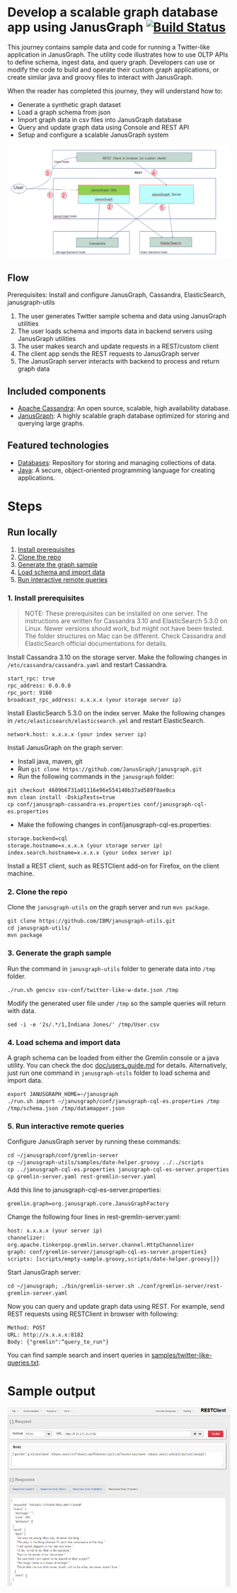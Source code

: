 # Develop a scalable graph database app using JanusGraph [![Build Status](https://travis-ci.org/IBM/janusgraph-utils.svg?branch=master)](https://travis-ci.org/IBM/janusgraph-utils)

This journey contains sample data and code for running a Twitter-like application in JanusGraph. The utility code illustrates how to use OLTP APIs to define schema, ingest data, and query graph. Developers can use or modify the code to build and operate their custom graph applications, or create similar java and groovy files to interact with JanusGraph.

When the reader has completed this journey, they will understand how to:
* Generate a synthetic graph dataset
* Load a graph schema from json
* Import graph data in csv files into JanusGraph database
* Query and update graph data using Console and REST API
* Setup and configure a scalable JanusGraph system

![](doc/source/images/architecture.png)

## Flow
Prerequisites:
Install and configure JanusGraph, Cassandra, ElasticSearch, janusgraph-utils

1. The user generates Twitter sample schema and data using JanusGraph utilities
2. The user loads schema and imports data in backend servers using JanusGraph utilities
3. The user makes search and update requests in a REST/custom client
4. The client app sends the REST requests to JanusGraph server
5. The JanusGraph server interacts with backend to process and return graph data

## Included components

* [Apache Cassandra](http://cassandra.apache.org/): An open source, scalable, high availability database.
* [JanusGraph](http://janusgraph.org/): A highly scalable graph database optimized for storing and querying large graphs.

## Featured technologies
* [Databases](https://en.wikipedia.org/wiki/IBM_Information_Management_System#.22Full_Function.22_databases): Repository for storing and managing collections of data.
* [Java](https://java.com/en/): A secure, object-oriented programming language for creating applications.


# Steps
## Run locally
1. [Install prerequisites](#1-install-prerequisites)
2. [Clone the repo](#2-clone-the-repo)
3. [Generate the graph sample](#3-generate-the-graph-sample)
4. [Load schema and import data](#4-load-schema-and-import-data)
5. [Run interactive remote queries](#5-run-interactive-remote-queries)

### 1. Install prerequisites
> NOTE: These prerequisites can be installed on one server. The instructions are written for Cassandra 3.10 and ElasticSearch 5.3.0 on Linux. Newer versions should work, but might not have been tested. The folder structures on Mac can be different. Check Cassandra and ElasticSearch official documentations for details.

Install Cassandra 3.10 on the storage server. Make the following changes in `/etc/cassandra/cassandra.yaml` and restart Cassandra.

```
start_rpc: true
rpc_address: 0.0.0.0
rpc_port: 9160
broadcast_rpc_address: x.x.x.x (your storage server ip)
```

Install ElasticSearch 5.3.0 on the index server. Make the following changes in `/etc/elasticsearch/elasticsearch.yml` and restart ElasticSearch.

```
network.host: x.x.x.x (your index server ip)
```

Install JanusGraph on the graph server:
* Install java, maven, git
* Run `git clone https://github.com/JanusGraph/janusgraph.git`
* Run the following commands in the `janusgraph` folder:
```
git checkout 4609b6731a01116e96e554140b37ad589f0ae0ca
mvn clean install -DskipTests=true
cp conf/janusgraph-cassandra-es.properties conf/janusgraph-cql-es.properties
```
* Make the following changes in conf/janusgraph-cql-es.properties:
```
storage.backend=cql
storage.hostname=x.x.x.x (your storage server ip)
index.search.hostname=x.x.x.x (your index server ip)
```

Install a REST client, such as RESTClient add-on for Firefox, on the client machine.

### 2. Clone the repo

Clone the `janusgraph-utils` on the graph server and run `mvn package`.

```
git clone https://github.com/IBM/janusgraph-utils.git
cd janusgraph-utils/
mvn package
```

### 3. Generate the graph sample

Run the command in `janusgraph-utils` folder to generate data into `/tmp` folder.
```
./run.sh gencsv csv-conf/twitter-like-w-date.json /tmp
```
Modify the generated user file under `/tmp` so the sample queries will return with data.
```
sed -i -e '2s/.*/1,Indiana Jones/' /tmp/User.csv
```
### 4. Load schema and import data

A graph schema can be loaded from either the Gremlin console or a java utility. You can check the
doc [doc/users_guide.md](doc/users_guide.md) for details. Alternatively, just run one command in `janusgraph-utils` folder to 
load schema and import data.
```
export JANUSGRAPH_HOME=~/janusgraph
./run.sh import ~/janusgraph/conf/janusgraph-cql-es.properties /tmp /tmp/schema.json /tmp/datamapper.json
```

### 5. Run interactive remote queries

Configure JanusGraph server by running these commands:

```
cd ~/janusgraph/conf/gremlin-server
cp ~/janusgraph-utils/samples/date-helper.groovy ../../scripts 
cp ../janusgraph-cql-es.properties janusgraph-cql-es-server.properties
cp gremlin-server.yaml rest-gremlin-server.yaml
```

Add this line to janusgraph-cql-es-server.properties:
```
gremlin.graph=org.janusgraph.core.JanusGraphFactory
```

Change the following four lines in rest-gremlin-server.yaml:
```
host: x.x.x.x (your server ip)
channelizer: org.apache.tinkerpop.gremlin.server.channel.HttpChannelizer
graph: conf/gremlin-server/janusgraph-cql-es-server.properties}
scripts: [scripts/empty-sample.groovy,scripts/date-helper.groovy]}}
```

Start JanusGraph server:
```
cd ~/janusgraph; ./bin/gremlin-server.sh ./conf/gremlin-server/rest-gremlin-server.yaml
```

Now you can query and update graph data using REST. For example, send REST requests using RESTClient 
in browser with following:
```
Method: POST
URL: http://x.x.x.x:8182
Body: {"gremlin":“query_to_run"}
```
You can find sample search and insert queries in [samples/twitter-like-queries.txt](samples/twitter-like-queries.txt).

# Sample output

![Sample output for "Find Indiana Jones' tweets that his followers retweeted"](doc/source/images/sample_output.png)

